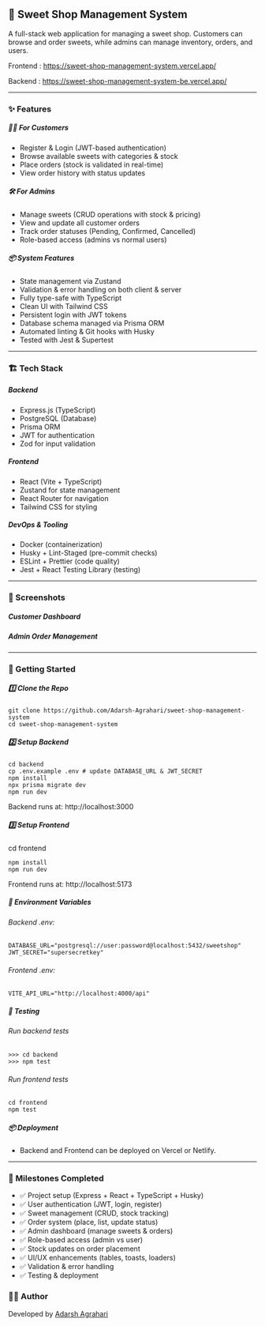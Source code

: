 ## 🍬 Sweet Shop Management System

A full-stack web application for managing a sweet shop. Customers can browse and order sweets, while admins can manage inventory, orders, and users.

Frontend : https://sweet-shop-management-system.vercel.app/

Backend : https://sweet-shop-management-system-be.vercel.app/

---
### ✨ Features

##### 👩‍🍳 For Customers

- Register & Login (JWT-based authentication)
- Browse available sweets with categories & stock
- Place orders (stock is validated in real-time)
- View order history with status updates

##### 🛠️ For Admins

- Manage sweets (CRUD operations with stock & pricing)
- View and update all customer orders
- Track order statuses (Pending, Confirmed, Cancelled)
- Role-based access (admins vs normal users)

##### 📦 System Features

- State management via Zustand
- Validation & error handling on both client & server
- Fully type-safe with TypeScript
- Clean UI with Tailwind CSS
- Persistent login with JWT tokens
- Database schema managed via Prisma ORM
- Automated linting & Git hooks with Husky
- Tested with Jest & Supertest

---
### 🏗️ Tech Stack

##### Backend

- Express.js (TypeScript)
- PostgreSQL (Database)
- Prisma ORM
- JWT for authentication
- Zod for input validation

##### Frontend

- React (Vite + TypeScript)
- Zustand for state management
- React Router for navigation
- Tailwind CSS for styling

##### DevOps & Tooling

- Docker (containerization)
- Husky + Lint-Staged (pre-commit checks)
- ESLint + Prettier (code quality)
- Jest + React Testing Library (testing)

---
### 📸 Screenshots

##### Customer Dashboard

##### Admin Order Management

---
### 🚀 Getting Started

##### 1️⃣ Clone the Repo

```terminal
git clone https://github.com/Adarsh-Agrahari/sweet-shop-management-system
cd sweet-shop-management-system
```

##### 2️⃣ Setup Backend

```terminal
cd backend
cp .env.example .env # update DATABASE_URL & JWT_SECRET
npm install
npx prisma migrate dev
npm run dev
```

Backend runs at: http://localhost:3000

##### 3️⃣ Setup Frontend

cd frontend

```terminal
npm install
npm run dev
```


Frontend runs at: http://localhost:5173

##### 🔑 Environment Variables

###### Backend .env:

```env
DATABASE_URL="postgresql://user:password@localhost:5432/sweetshop"
JWT_SECRET="supersecretkey"
```

###### Frontend .env:

```env
VITE_API_URL="http://localhost:4000/api"
```

##### 🧪 Testing

###### Run backend tests

```terminal
>>> cd backend
>>> npm test
```

###### Run frontend tests

```terminal
cd frontend
npm test
```

##### 📦 Deployment

- Backend and Frontend can be deployed on Vercel or Netlify.

---
### 📌 Milestones Completed

- ✅ Project setup (Express + React + TypeScript + Husky)
- ✅ User authentication (JWT, login, register)
- ✅ Sweet management (CRUD, stock tracking)
- ✅ Order system (place, list, update status)
- ✅ Admin dashboard (manage sweets & orders)
- ✅ Role-based access (admin vs user)
- ✅ Stock updates on order placement
- ✅ UI/UX enhancements (tables, toasts, loaders)
- ✅ Validation & error handling
- ✅ Testing & deployment

### 👨‍💻 Author

Developed by [Adarsh Agrahari](https://github.com/Adarsh-Agrahari)